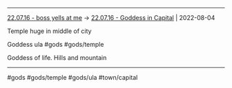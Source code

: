 ***



[22.07.16 - boss yells at me](1%20-%20Sessions/22.07.16%20-%20boss%20yells%20at%20me.md) -> [22.07.16 - Goddess in Capital](22.07.16%20-%20Goddess%20in%20Capital.md) | 2022-08-04



Temple huge in middle of city

Goddess ula #gods #gods/temple 

Goddess of life. Hills and mountain



***



#gods #gods/temple #gods/ula #town/capital 